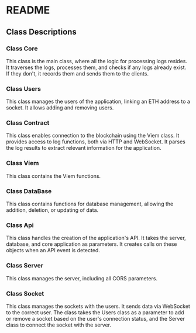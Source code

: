 # README

## Class Descriptions

### Class Core

This class is the main class, where all the logic for processing logs resides. It traverses the logs, processes them, and checks if any logs already exist. If they don't, it records them and sends them to the clients.

### Class Users

This class manages the users of the application, linking an ETH address to a socket. It allows adding and removing users.

### Class Contract

This class enables connection to the blockchain using the Viem class. It provides access to log functions, both via HTTP and WebSocket. It parses the log results to extract relevant information for the application.

### Class Viem

This class contains the Viem functions.

### Class DataBase

This class contains functions for database management, allowing the addition, deletion, or updating of data.

### Class Api

This class handles the creation of the application's API. It takes the server, database, and core application as parameters. It creates calls on these objects when an API event is detected.

### Class Server

This class manages the server, including all CORS parameters.

### Class Socket

This class manages the sockets with the users. It sends data via WebSocket to the correct user. The class takes the Users class as a parameter to add or remove a socket based on the user's connection status, and the Server class to connect the socket with the server.
